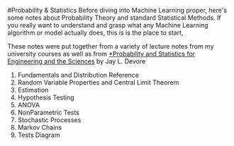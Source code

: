 #Probability & Statistics
Before diving into Machine Learning proper, here's some notes about Probability Theory and standard Statistical Methods. If you really want to understand and grasp what any Machine Learning algorithm or model actually does, this is is the place to start,

These notes were put together from a variety of lecture notes from my university courses as well as from [*Probability and Statistics for Engineering and the Sciences](https://www.amazon.com/Probability-Statistics-Engineering-Sciences-Devore/dp/1305251806/ref=pd_sbs_14_t_0?_encoding=UTF8&psc=1&refRID=EP8JTJJ65F7WP5D4KVZX) by Jay L. Devore

1. Fundamentals and Distribution Reference
2. Random Variable Properties and Central Limit Theorem
3. Estimation
4. Hypothesis Testing 
5. ANOVA
6. NonParametric Tests
7. Stochastic Processes
8. Markov Chains
9. Tests Diagram